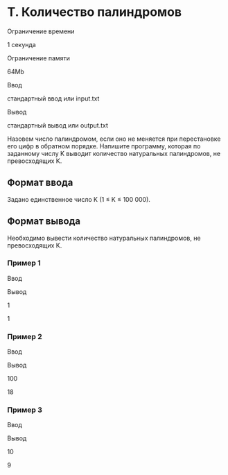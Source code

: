 T. Количество палиндромов
=========================

Ограничение времени

1 секунда

Ограничение памяти

64Mb

Ввод

стандартный ввод или input.txt

Вывод

стандартный вывод или output.txt

Назовем число палиндромом, если оно не меняется при перестановке его цифр в обратном порядке. Напишите программу, которая по заданному числу K выводит количество натуральных палиндромов, не превосходящих K.

Формат ввода
------------

Задано единственное число K (1 ≤ K ≤ 100 000).

Формат вывода
-------------

Необходимо вывести количество натуральных палиндромов, не превосходящих K.

### Пример 1

Ввод

Вывод

1

1

### Пример 2

Ввод

Вывод

100

18

### Пример 3

Ввод

Вывод

10

9